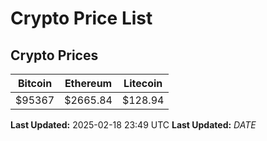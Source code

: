 # Crypto Price List

## Crypto Prices
| Bitcoin | Ethereum | Litecoin |
| ------- | -------- | -------- |
| $95367 | $2665.84 | $128.94 |
**Last Updated:** 2025-02-18 23:49 UTC
**Last Updated:** $DATE$

